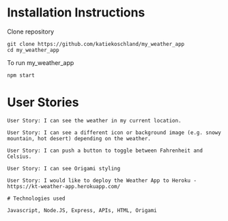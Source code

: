# Installation Instructions

Clone repository

````
git clone https://github.com/katiekoschland/my_weather_app
cd my_weather_app
````

To run my_weather_app

````
npm start
````

# User Stories

````
User Story: I can see the weather in my current location.

User Story: I can see a different icon or background image (e.g. snowy mountain, hot desert) depending on the weather.

User Story: I can push a button to toggle between Fahrenheit and Celsius.

User Story: I can see Origami styling

User Story: I would like to deploy the Weather App to Heroku - https://kt-weather-app.herokuapp.com/

# Technologies used

Javascript, Node.JS, Express, APIs, HTML, Origami
